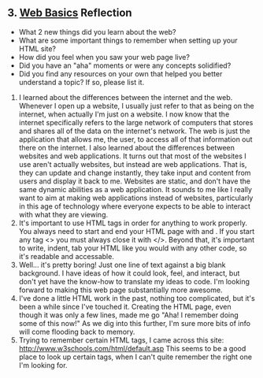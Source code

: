 ## 3. [Web Basics](3_web_basics/readme.md) Reflection

* What 2 new things did you learn about the web?
* What are some important things to remember when setting up your HTML site?
* How did you feel when you saw your web page live?
* Did you have an "aha" moments or were any concepts solidified?
* Did you find any resources on your own that helped you better understand a topic? If so, please list it.

1. I learned about the differences between the internet and the web. Whenever I open up a website, I usually just refer to that as being on the internet, when actually I'm just on a website. I now know that the internet specifically refers to the large network of computers that stores and shares all of the data on the internet's network. The web is just the application that allows me, the user, to access all of that information out there on the internet. I also learned about the differences between websites and web applications. It turns out that most of the websites I use aren't actually websites, but instead are web applications. That is, they can update and change instantly, they take input and content from users and display it back to me. Websites are static, and don't have the same dynamic abilities as a web application. It sounds to me like I really want to aim at making web applications instead of websites, particularly in this age of technology where everyone expects to be able to interact with what they are viewing.
2. It's important to use HTML tags in order for anything to work properly. You always need to start and end your HTML page with <html> and </html>. If you start any tag <> you must always close it with </>. Beyond that, it's important to write, indent, tab your HTML like you would with any other code, so it's readable and accessable.
3. Well... it's pretty boring! Just one line of text against a big blank background. I have ideas of how it could look, feel, and interact, but don't yet have the know-how to translate my ideas to code. I'm looking forward to making this web page substantially more awesome.
4. I've done a little HTML work in the past, nothing too complicated, but it's been a while since I've touched it. Creating the HTML page, even though it was only a few lines, made me go "Aha! I remember doing some of this now!" As we dig into this further, I'm sure more bits of info will come flooding back to memory.
5. Trying to remember certain HTML tags, I came across this site: http://www.w3schools.com/html/default.asp  This seems to be a good place to look up certain tags, when I can't quite remember the right one I'm looking for.